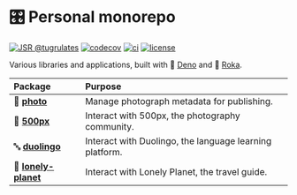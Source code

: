 # 🎛️ Personal monorepo

[![JSR @tugrulates](https://jsr.io/badges/@tugrulates)](https://jsr.io/@tugrulates)
[![codecov](https://codecov.io/gh/tugrulates/repo/branch/main/graph/badge.svg)](https://codecov.io/gh/tugrulates/repo)
[![ci](https://github.com/tugrulates/repo/actions/workflows/ci.yml/badge.svg)](https://github.com/tugrulates/repo/actions/workflows/ci.yml)
[![license](https://img.shields.io/badge/License-MIT-blue.svg)](https://github.com/tugrulates/repo/blob/main/LICENSE)

Various libraries and applications, built with 🦕
[Deno](https://github.com/denoland/deno) and 🌱
[Roka](https://github.com/withroka/roka).

| Package                                                  | Purpose                                                 |
| :------------------------------------------------------- | :------------------------------------------------------ |
| 📸 [**photo**](https://jsr.io/@tugrulates/photo)         | Manage photograph metadata for publishing.              |
| 📸 [**500px**](https://jsr.io/@tugrulates/500px)         | Interact with 500px, the photography community.         |
| 🔤 [**duolingo**](https://jsr.io/@tugrulates/500px)      | Interact with Duolingo, the language learning platform. |
| 🧳 [**lonely-planet**](https://jsr.io/@tugrulates/500px) | Interact with Lonely Planet, the travel guide.          |
